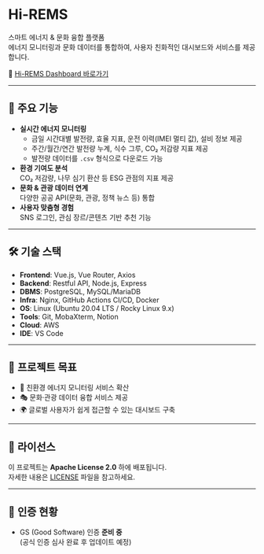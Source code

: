 <h1>Hi-REMS</h1>

<p >
  스마트 에너지 & 문화 융합 플랫폼  
  <br/>
  에너지 모니터링과 문화 데이터를 통합하여, 사용자 친화적인 대시보드와 서비스를 제공합니다.
</p>


  🔗 <a href="https://kocome.com/hirems/frontend/#/">Hi-REMS Dashboard 바로가기</a>


---

## 🚀 주요 기능
- **실시간 에너지 모니터링**  
  - 금일 시간대별 발전량, 효율 지표, 운전 이력(IMEI 멀티 값), 설비 정보 제공  
  - 주간/월간/연간 발전량 누계, 식수 그루, CO₂ 저감량 지표 제공  
  - 발전량 데이터를 `.csv` 형식으로 다운로드 가능
- **환경 기여도 분석**  
  CO₂ 저감량, 나무 심기 환산 등 ESG 관점의 지표 제공
- **문화 & 관광 데이터 연계**  
  다양한 공공 API(문화, 관광, 정책 뉴스 등) 통합
- **사용자 맞춤형 경험**  
  SNS 로그인, 관심 장르/콘텐츠 기반 추천 기능

---

## 🛠️ 기술 스택
- **Frontend**: Vue.js, Vue Router, Axios  
- **Backend**: Restful API, Node.js, Express  
- **DBMS**: PostgreSQL, MySQL/MariaDB  
- **Infra**: Nginx, GitHub Actions CI/CD, Docker  
- **OS**: Linux (Ubuntu 20.04 LTS / Rocky Linux 9.x)  
- **Tools**: Git, MobaXterm, Notion  
- **Cloud**: AWS  
- **IDE**: VS Code  

---

## 📖 프로젝트 목표
- 🌱 친환경 에너지 모니터링 서비스 확산  
- 🎭 문화·관광 데이터 융합 서비스 제공  
- 🌍 글로벌 사용자가 쉽게 접근할 수 있는 대시보드 구축  

---

## 📄 라이선스
이 프로젝트는 **Apache License 2.0** 하에 배포됩니다.  
자세한 내용은 [LICENSE](./LICENSE) 파일을 참고하세요.  

---

## 🏅 인증 현황
- GS (Good Software) 인증 **준비 중**  
  (공식 인증 심사 완료 후 업데이트 예정)
